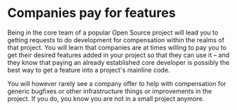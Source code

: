 # Companies pay for features

Being in the core team of a popular Open Source project will lead you to
getting requests to do development for compensation within the realms of that
project. You will learn that companies are at times willing to pay you to get
their desired features added in your project so that they can use it – and
they know that paying an already established core developer is possibly the
best way to get a feature into a project's mainline code.

You will however rarely see a company offer to help with compensation for
generic bugfixes or other infrastructure things or improvements in the
project. If you do, you know you are not in a small project anymore.
